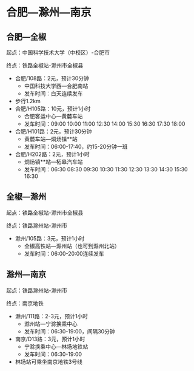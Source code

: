 # 合肥—滁州—南京

## 合肥—全椒

起点：中国科学技术大学（中校区）-合肥市

终点：铁路全椒站-滁州市全椒县

- 合肥/108路：2元，预计30分钟
  - 中国科技大学西—合肥南站
  - 发车时间：白天连续发车
- 步行1.2km
- 合肥/H105路：10元，预计1小时
  - 合肥客运中心—黄麓车站
  - 发车时间：09:00 10:00 11:00 12:30 14:00 15:30 16:30 17:30 18:00
- 合肥/H101路：2元，预计30分钟
  - 黄麓车站—烔炀镇**站
  - 发车时间：06:00-17:40，约15-20分钟一班
- 合肥/H202路：2元，预计1小时
  - 烔炀镇**站—柘皋汽车站
  - 发车时间：06:30 08:30 09:30 10:30 11:30 12:30 13:30 14:30 15:30 16:30

## 全椒—滁州

起点：铁路全椒站-滁州市全椒县

终点：铁路滁州站-滁州市

- 滁州/105路：3元，预计1小时
  - 全椒高铁站—滁州站（也可到滁州北站）
  - 发车时间：06:00-20:00连续发车

## 滁州—南京

起点：铁路滁州站-滁州市

终点：南京地铁

- 滁州/111路：2-3元，预计1小时
  - 滁州站—宁滁换乘中心
  - 发车时间：06:30-19:00，间隔30分钟
- 南京/D13路：3元，预计1小时
  - 宁滁换乘中心—林场地铁站
  - 发车时间：06:30-19:00
- 林场站可乘坐南京地铁3号线
